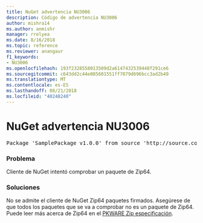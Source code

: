 ```yaml
---
title: NuGet advertencia NU3006
description: Código de advertencia NU3006
author: mishra14
ms.author: anmishr
manager: rrelyea
ms.date: 8/16/2018
ms.topic: reference
ms.reviewer: anangaur
f1_keywords:
- NU3006
ms.openlocfilehash: 193f2328558013509d2a6147432539448f291ce6
ms.sourcegitcommit: c643dd2c44e085601551ff7079d696bcc3ad2b49
ms.translationtype: MT
ms.contentlocale: es-ES
ms.lasthandoff: 08/21/2018
ms.locfileid: "40248240"
---
```

# <a name="nuget-warning-nu3006"></a>NuGet advertencia NU3006

<pre>Package 'SamplePackage v1.0.0' from source 'http://source.com/index.json': Signed Zip64 packages are not supported.</pre>

### <a name="issue"></a>Problema

Cliente de NuGet intentó comprobar un paquete de Zip64.


### <a name="solution"></a>Soluciones

No se admite el cliente de NuGet Zip64 paquetes firmados. Asegúrese de que todos los paquetes que se va a comprobar no es un paquete de Zip64. Puede leer más acerca de Zip64 en el [PKWARE Zip especificación](https://pkware.cachefly.net/webdocs/casestudies/APPNOTE.TXT).


